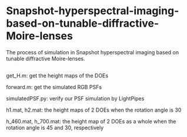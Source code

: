 # Snapshot-hyperspectral-imaging-based-on-tunable-diffractive-Moire-lenses

The process of simulation in Snapshot hyperspectral imaging based on tunable diffractive Moire-lenses.
##
get_H.m: get the height maps of the DOEs

forward.m: get the simulated RGB PSFs 

simulatedPSF.py: verify our PSF simulation by LightPipes

h1.mat, h2.mat: the height maps of 2 DOEs when the rotation angle is 30

h_460.mat, h_700.mat: the height map of 2 DOEs as a whole when the rotation angle is 45 and 30, respectively

